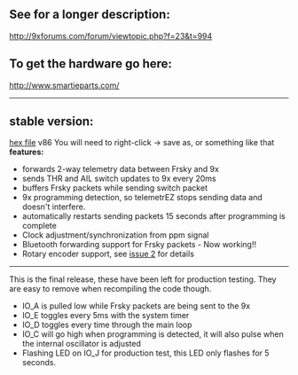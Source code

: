 ## See for a longer description: ##
http://9xforums.com/forum/viewtopic.php?f=23&t=994

## To get the hardware go here: ##
http://www.smartieparts.com/

---

## stable version: ##
[hex file](http://9x-telemetrez.googlecode.com/svn-history/r86/trunk/src/telemetrEZ.hex) v86 You will need to right-click -> save as, or something like that<br />
**features:**
  * forwards 2-way telemetry data between Frsky and 9x
  * sends THR and AIL switch updates to 9x every 20ms
  * buffers Frsky packets while sending switch packet
  * 9x programming detection, so telemetrEZ stops sending data and doesn't interfere.
  * automatically restarts sending packets 15 seconds after programming is complete
  * Clock adjustment/synchronization from ppm signal
  * Bluetooth forwarding support for Frsky packets - Now working!!
  * Rotary encoder support, see [issue 2](http://code.google.com/p/9x-telemetrez/issues/detail?id=2&can=1) for details


---

This is the final release, these have been left for production testing.  They are easy to remove when recompiling the code though.
  * IO\_A is pulled low while Frsky packets are being sent to the 9x
  * IO\_E toggles every 5ms with the system timer
  * IO\_D toggles every time through the main loop
  * IO\_C will go high when programming is detected, it will also pulse when the internal oscillator is adjusted
  * Flashing LED on IO\_J for production test, this LED only flashes for 5 seconds.